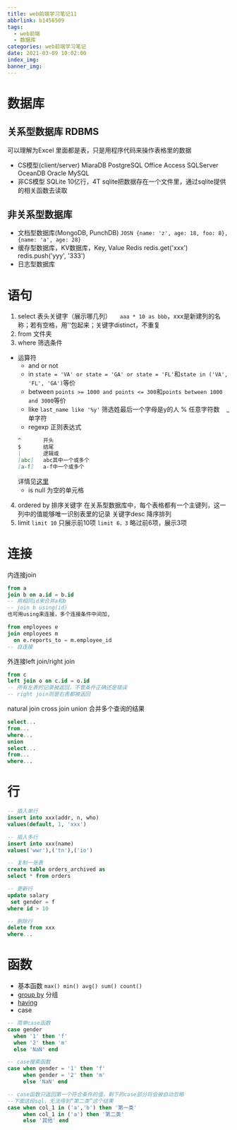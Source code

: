```yaml
---
title: web前端学习笔记11
abbrlink: b1456509
tags:
  - web前端
  - 数据库
categories: web前端学习笔记
date: 2021-03-09 10:02:00
index_img:
banner_img:
---
```


# 数据库
## 关系型数据库 RDBMS
可以理解为Excel
里面都是表，只是用程序代码来操作表格里的数据
- CS模型(client/server)
  MiaraDB
  PostgreSQL
  Office Access
  SQLServer
  OceanDB
  Oracle
    MySQL
- 非CS模型
  SQLite 10亿行，4T
    sqlite把数据存在一个文件里，通过sqlite提供的相关函数去读取

## 非关系型数据库
- 文档型数据库(MongoDB, PunchDB)
`JOSN {name: 'z', age: 18, foo: 8}, {name: 'a', age: 28}`
- 缓存型数据库，KV数据库，Key, Value
Redis
redis.get('xxx')
redis.push('yyy', '333')
- 日志型数据库

# 语句
1. select 表头关键字（展示哪几列）
&nbsp;&nbsp;&nbsp;&nbsp;`aaa * 10 as bbb`，xxx是新建列的名称；若有空格，用''包起来；关键字distinct，不重复
2. from 文件夹
3. where 筛选条件
- 运算符
  - and or not
  - in
  `state = 'VA' or state = 'GA' or state = 'FL'`和`state in ('VA', 'FL', 'GA')`等价
  - between
  `points >= 1000 and points <= 300`和`points between 1000 and 3000`等价
  - like
  `last_name like '%y'` 筛选姓最后一个字母是y的人
  % 任意字符数&nbsp;&nbsp;&nbsp;&nbsp;_ 单字符
  - regexp 正则表达式
  ```md
  ^       开头
  $       结尾
  |       逻辑或
  [abc]   abc其中一个或多个
  [a-f]   a-f中一个或多个
  ```
  详情见[这里](./468b9935.html#正则表达式)
  - is null 为空的单元格
4. ordered by 排序关键字
在关系型数据库中，每个表格都有一个主键列，这一列中的值能够唯一识别表里的记录
关键字desc 降序排列
5. limit
`limit 10` 只展示前10项
`limit 6，3` 略过前6项，展示3项

# 连接
内连接join
```sql
from a
join b on a.id = b.id
-- 用相同id来合并a和b
-- join b using(id)
也可用using来连接，多个连接条件中间加,

from employees e
join employees m
  on e.reports_to = m.employee_id
-- 自连接 
```
外连接left join/right join
```sql
from c
left join o on c.id = o.id
-- 所有左表的记录被返回，不管条件正确还是错误
-- right join则是右表都被返回
```
natural join
cross join
union 合并多个查询的结果
```sql
select...
from...
where...
union
select...
from...
where...
```

# 行
```sql
-- 插入单行
insert into xxx(addr, n, who)
values(default, 1, 'xxx')

-- 插入多行
insert into xxx(name)
values('wwr'),('tn'),('io')

-- 复制一张表
create table orders_archived as
select * from orders

-- 更新行
update salary
 set gender = f
where id > 10

-- 删除行
delete from xxx
where...
```

# 函数
- 基本函数
`max() min() avg() sum() count()` 
- [group by](https://www.w3school.com.cn/sql/sql_groupby.asp) 分组
- [having](https://www.w3school.com.cn/sql/sql_having.asp)
- case
```sql
-- 简单case函数
case gender
  when '1' then 'f'
  when '2' then 'm'
  else 'NaN' end

-- case搜索函数
case when gender = '1' then 'f'
     when gender = '2' then 'm'
     else 'NaN' end

-- case函数只返回第一个符合条件的值，剩下的case部分将会被自动忽略
--下面这段sql，无法得到“第二类”这个结果
case when col_1 in ('a','b') then '第一类'
     when col_1 in ('a') then '第二类'
     else '其他' end
```
